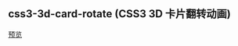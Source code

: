## css3-3d-card-rotate (CSS3 3D 卡片翻转动画)

[预览](https://cl9000.gitee.io/web-code/web-css-html/css3-3d-card-rotate/)
